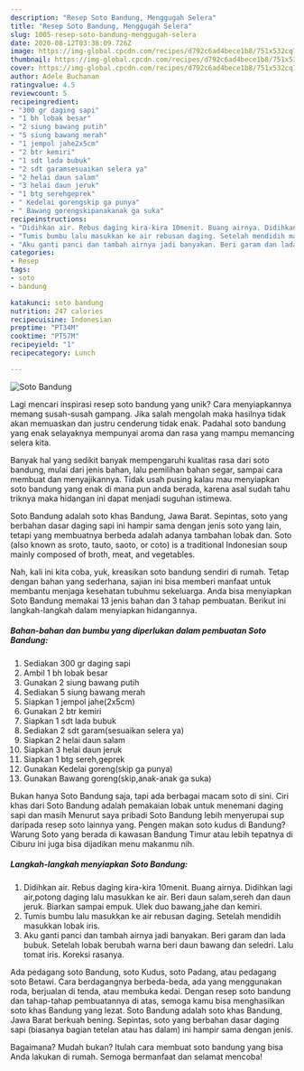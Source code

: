 ```yaml
---
description: "Resep Soto Bandung, Menggugah Selera"
title: "Resep Soto Bandung, Menggugah Selera"
slug: 1005-resep-soto-bandung-menggugah-selera
date: 2020-08-12T03:38:09.726Z
image: https://img-global.cpcdn.com/recipes/d792c6ad4bece1b8/751x532cq70/soto-bandung-foto-resep-utama.jpg
thumbnail: https://img-global.cpcdn.com/recipes/d792c6ad4bece1b8/751x532cq70/soto-bandung-foto-resep-utama.jpg
cover: https://img-global.cpcdn.com/recipes/d792c6ad4bece1b8/751x532cq70/soto-bandung-foto-resep-utama.jpg
author: Adele Buchanan
ratingvalue: 4.5
reviewcount: 5
recipeingredient:
- "300 gr daging sapi"
- "1 bh lobak besar"
- "2 siung bawang putih"
- "5 siung bawang merah"
- "1 jempol jahe2x5cm"
- "2 btr kemiri"
- "1 sdt lada bubuk"
- "2 sdt garamsesuaikan selera ya"
- "2 helai daun salam"
- "3 helai daun jeruk"
- "1 btg serehgeprek"
- " Kedelai gorengskip ga punya"
- " Bawang gorengskipanakanak ga suka"
recipeinstructions:
- "Didihkan air. Rebus daging kira-kira 10menit. Buang airnya. Didihkan lagi air,potong daging lalu masukkan ke air. Beri daun salam,sereh dan daun jeruk. Biarkan sampai empuk. Ulek duo bawang,jahe dan kemiri."
- "Tumis bumbu lalu masukkan ke air rebusan daging. Setelah mendidih masukkan lobak iris."
- "Aku ganti panci dan tambah airnya jadi banyakan. Beri garam dan lada bubuk. Setelah lobak berubah warna beri daun bawang dan seledri. Lalu tomat iris. Koreksi rasanya."
categories:
- Resep
tags:
- soto
- bandung

katakunci: soto bandung 
nutrition: 247 calories
recipecuisine: Indonesian
preptime: "PT34M"
cooktime: "PT57M"
recipeyield: "1"
recipecategory: Lunch

---
```



![Soto Bandung](https://img-global.cpcdn.com/recipes/d792c6ad4bece1b8/751x532cq70/soto-bandung-foto-resep-utama.jpg)

Lagi mencari inspirasi resep soto bandung yang unik? Cara menyiapkannya memang susah-susah gampang. Jika salah mengolah maka hasilnya tidak akan memuaskan dan justru cenderung tidak enak. Padahal soto bandung yang enak selayaknya mempunyai aroma dan rasa yang mampu memancing selera kita.

Banyak hal yang sedikit banyak mempengaruhi kualitas rasa dari soto bandung, mulai dari jenis bahan, lalu pemilihan bahan segar, sampai cara membuat dan menyajikannya. Tidak usah pusing kalau mau menyiapkan soto bandung yang enak di mana pun anda berada, karena asal sudah tahu triknya maka hidangan ini dapat menjadi suguhan istimewa.

Soto Bandung adalah soto khas Bandung, Jawa Barat. Sepintas, soto yang berbahan dasar daging sapi ini hampir sama dengan jenis soto yang lain, tetapi yang membuatnya berbeda adalah adanya tambahan lobak dan. Soto (also known as sroto, tauto, saoto, or coto) is a traditional Indonesian soup mainly composed of broth, meat, and vegetables.


Nah, kali ini kita coba, yuk, kreasikan soto bandung sendiri di rumah. Tetap dengan bahan yang sederhana, sajian ini bisa memberi manfaat untuk membantu menjaga kesehatan tubuhmu sekeluarga. Anda bisa menyiapkan Soto Bandung memakai 13 jenis bahan dan 3 tahap pembuatan. Berikut ini langkah-langkah dalam menyiapkan hidangannya.

<!--inarticleads1-->

##### Bahan-bahan dan bumbu yang diperlukan dalam pembuatan Soto Bandung:

1. Sediakan 300 gr daging sapi
1. Ambil 1 bh lobak besar
1. Gunakan 2 siung bawang putih
1. Sediakan 5 siung bawang merah
1. Siapkan 1 jempol jahe(2x5cm)
1. Gunakan 2 btr kemiri
1. Siapkan 1 sdt lada bubuk
1. Sediakan 2 sdt garam(sesuaikan selera ya)
1. Siapkan 2 helai daun salam
1. Siapkan 3 helai daun jeruk
1. Siapkan 1 btg sereh,geprek
1. Gunakan  Kedelai goreng(skip ga punya)
1. Gunakan  Bawang goreng(skip,anak-anak ga suka)


Bukan hanya Soto Bandung saja, tapi ada berbagai macam soto di sini. Ciri khas dari Soto Bandung adalah pemakaian lobak untuk menemani daging sapi dan masih Menurut saya pribadi Soto Bandung lebih menyerupai sup daripada resep soto lainnya yang. Pengen makan soto kudus di Bandung? Warung Soto yang berada di kawasan Bandung Timur atau lebih tepatnya di Ciburu ini juga bisa dijadikan menu makanmu nih. 

<!--inarticleads2-->

##### Langkah-langkah menyiapkan Soto Bandung:

1. Didihkan air. Rebus daging kira-kira 10menit. Buang airnya. Didihkan lagi air,potong daging lalu masukkan ke air. Beri daun salam,sereh dan daun jeruk. Biarkan sampai empuk. Ulek duo bawang,jahe dan kemiri.
1. Tumis bumbu lalu masukkan ke air rebusan daging. Setelah mendidih masukkan lobak iris.
1. Aku ganti panci dan tambah airnya jadi banyakan. Beri garam dan lada bubuk. Setelah lobak berubah warna beri daun bawang dan seledri. Lalu tomat iris. Koreksi rasanya.


Ada pedagang soto Bandung, soto Kudus, soto Padang, atau pedagang soto Betawi. Cara berdagangnya berbeda-beda, ada yang menggunakan roda, berjualan di tenda, atau membuka kedai. Dengan resep soto bandung dan tahap-tahap pembuatannya di atas, semoga kamu bisa menghasilkan soto khas Bandung yang lezat. Soto Bandung adalah soto khas Bandung, Jawa Barat berkuah bening. Sepintas, soto yang berbahan dasar daging sapi (biasanya bagian tetelan atau has dalam) ini hampir sama dengan jenis. 

Bagaimana? Mudah bukan? Itulah cara membuat soto bandung yang bisa Anda lakukan di rumah. Semoga bermanfaat dan selamat mencoba!
